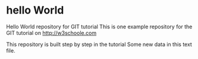 # hello World
Hello World repository for GIT tutorial
This is one example repository for the GIT tutorial on http://w3schoole.com

This repository is built step by step in the tutorial 
Some new data in this text file.
